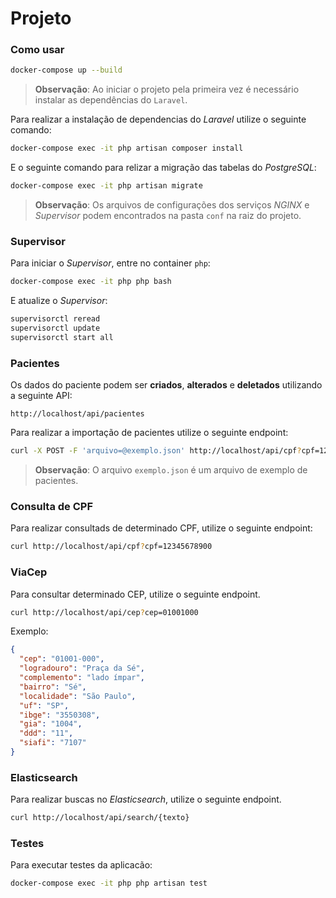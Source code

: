 # Projeto

### Como usar

```sh
docker-compose up --build
```

> **Observação**: Ao iniciar o projeto pela primeira vez é necessário instalar as dependências do `Laravel`.

Para realizar a instalação de dependencias do _Laravel_ utilize o seguinte comando:

```sh
docker-compose exec -it php artisan composer install
```

E o seguinte comando para relizar a migração das tabelas do _PostgreSQL_:

```sh
docker-compose exec -it php artisan migrate
```

> **Observação**: Os arquivos de configurações dos serviços _NGINX_ e _Supervisor_ podem encontrados na pasta `conf` na raiz do projeto.

### Supervisor

Para iniciar o _Supervisor_, entre no container `php`:

```sh
docker-compose exec -it php php bash
```

E atualize o _Supervisor_:

```sh
supervisorctl reread
supervisorctl update
supervisorctl start all
```

### Pacientes

Os dados do paciente podem ser **criados**, **alterados** e **deletados** utilizando a seguinte API:

```
http://localhost/api/pacientes
```

Para realizar a importação de pacientes utilize o seguinte endpoint:


```sh
curl -X POST -F 'arquivo=@exemplo.json' http://localhost/api/cpf?cpf=12345678900
```

> **Observação**: O arquivo `exemplo.json` é um arquivo de exemplo de pacientes.

### Consulta de CPF

Para realizar consultads de determinado CPF, utilize o seguinte endpoint:

```sh
curl http://localhost/api/cpf?cpf=12345678900
```

### ViaCep

Para consultar determinado CEP, utilize o seguinte endpoint.

```sh
curl http://localhost/api/cep?cep=01001000
```

Exemplo:

```json
{
  "cep": "01001-000",
  "logradouro": "Praça da Sé",
  "complemento": "lado ímpar",
  "bairro": "Sé",
  "localidade": "São Paulo",
  "uf": "SP",
  "ibge": "3550308",
  "gia": "1004",
  "ddd": "11",
  "siafi": "7107"
}
```

### Elasticsearch

Para realizar buscas no _Elasticsearch_, utilize o seguinte endpoint.

```sh
curl http://localhost/api/search/{texto}
```

### Testes

Para executar testes da aplicacão:

```sh
docker-compose exec -it php php artisan test
```
